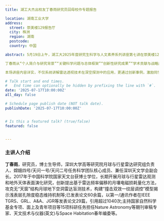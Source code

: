 ```yaml
---
title: 湖工大杰出校友丁春雨研究员回母校作专题报告

location: 湖南工业大学
address:
  street: 崇美楼129报告厅
  city: 株洲
  region: 湖南
  postcode: 
  country: 中国

abstract: 5月19日上午，湖工大2025年度研究生科学与人文素养系列讲座第七讲在崇美楼129报告厅举行。杰出校友，深圳大学研究员、博士生导师丁春雨作题为《空天之探：雷达透视在月球深空探测中的应用与前景》专题报告。

丁春雨从“个人简介与研究背景”“关键科学问题与总体框架”“创新性研究成果”“学术贡献与战略应用”“总结与未来方向”五个方面展开论述，通过电磁学计算模型、雷达图像、月球地质结构剖面图等大量图片示例，对探月雷达的工作原理、研究成果、发展方向作了系统讲解。在介绍自身研究方向和课题组项目时，他阐释了行星探测旨在寻找太阳系内宜居星球的目标，并讲解了八大行星的环境特点，同时展望了我国即将发射的“天问三号”和“天问四号”探测器的发射规划。他概述了行星际通信系统、月球探测背景、探月雷达在月球探测中的作用以及月球表面雷达的发展历程。着重强调更新月球浅表层结构认知的紧迫性，提出了五个关键科学问题。同时，他还展示了国内外月球探测方面的创新研究成果，剖析了这些研究的难点。最后，他以“月球浅表层研究如何促进人类成为跨天体物种？”这一核心问题引发思考，强调从生命起源和居住环境两个方面出发，探索水资源和地下空间的重要性。

本场讲座内容详实，不仅系统讲解雷达透视技术在深空探测中的应用，更通过创新事例，激励同学们勇攀科学高峰，助力跨学科人才将科研与航天强国梦想结合，为中国探月计划贡献力量。

# Talk start and end times.
#   End time can optionally be hidden by prefixing the line with `#`.
date: '2025-07-17T10:00:00Z'
all_day: false

# Schedule page publish date (NOT talk date).
publishDate: '2025-07-17T10:00:00Z'


# Is this a featured talk? (true/false)
featured: false


---
```


### 主讲人介绍
**丁春雨**，研究员，博士生导师，深圳大学高等研究院月球与行星雷达研究组负责人、嫦娥四号/天问一号/天问二号任务科学团队核心成员、兼任深圳天文学会副会长。2017年于中国科学院国家天文台获博士学位，长期开展月球与行星雷达观测和地外天体表面演化研究，创新提出基于雷达频率偏移的月壤电磁损耗量化方法，攻克无“天窗”结构月球地下空洞雷达盲测技术，构建“撞击双效一纹层调控”模型揭示浅表层孔隙度稳态维持机制等;已发表论文60余篇，以第一/通讯作者在IEEE TGRS、GRL、A&A、JGR等发表论文29篇，引用超过1040次;主持国家自然科学基金专项、面上及青年项目等15项科研任务担任Nature Astronomy等期刊审稿专家、天文技术与仪器(英文)与Space Habitation春年编委等。
